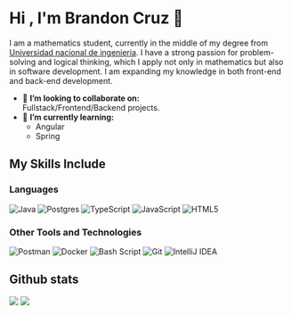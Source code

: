 # Hi , I'm Brandon Cruz 👋

I am a mathematics student, currently in the middle of my degree from [Universidad nacional de ingenieria](https://portal.uni.edu.pe//). I have a strong passion for problem-solving and logical thinking, which I apply not only in mathematics but also in software development. I am expanding my knowledge in both front-end and back-end development.

- 👯 **I’m looking to collaborate on:**  <br>Fullstack/Frontend/Backend projects.
- 🌱 **I’m currently learning:**
  - Angular
  - Spring


## My Skills Include

### Languages

  ![Java](https://img.shields.io/badge/java-%23ED8B00.svg?style=for-the-badge&logo=openjdk&logoColor=white)
  ![Postgres](https://img.shields.io/badge/postgres-%23316192.svg?style=for-the-badge&logo=postgresql&logoColor=white)
  ![TypeScript](https://img.shields.io/badge/typescript-%23007ACC.svg?style=for-the-badge&logo=typescript&logoColor=white)
  ![JavaScript](https://img.shields.io/badge/javascript-%23323330.svg?style=for-the-badge&logo=javascript&logoColor=%23F7DF1E)
  ![HTML5](https://img.shields.io/badge/html5-%23E34F26.svg?style=for-the-badge&logo=html5&logoColor=white)


### Other Tools and Technologies

  ![Postman](https://img.shields.io/badge/Postman-FF6C37?style=for-the-badge&logo=postman&logoColor=white)
  ![Docker](https://img.shields.io/badge/docker-%230db7ed.svg?style=for-the-badge&logo=docker&logoColor=white)
  ![Bash Script](https://img.shields.io/badge/bash_script-%23121011.svg?style=for-the-badge&logo=gnu-bash&logoColor=white)
  ![Git](https://img.shields.io/badge/git-%23F05033.svg?style=for-the-badge&logo=git&logoColor=white)
  ![IntelliJ IDEA](https://img.shields.io/badge/IntelliJIDEA-000000.svg?style=for-the-badge&logo=intellij-idea&logoColor=white)

## Github stats
[![](https://github-readme-stats.vercel.app/api?username=ignorancio&show_icons=true&theme=tokyonight&hide_border=true&locale=en)](https://github.com/ignorancio)
[![](https://github-readme-streak-stats.herokuapp.com/?user=ignorancio&theme=material-palenight)](https://github.com/ignorancio)
